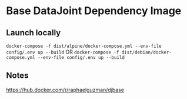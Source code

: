 # Base DataJoint Dependency Image

## Launch locally


`docker-compose -f dist/alpine/docker-compose.yml --env-file config/.env up --build`
OR
`docker-compose -f dist/debian/docker-compose.yml --env-file config/.env up --build`


## Notes

https://hub.docker.com/r/raphaelguzman/djbase